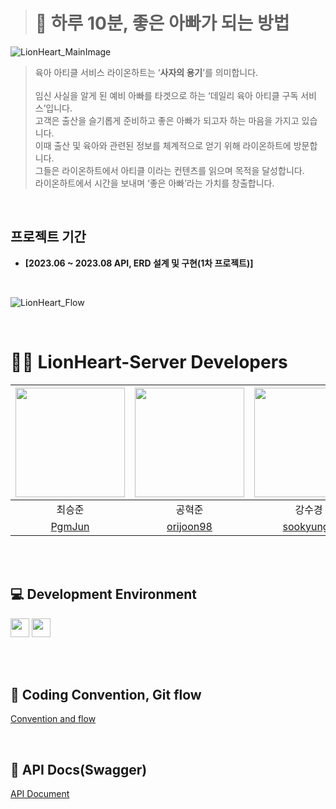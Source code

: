 > # 🦁 하루 10분, 좋은 아빠가 되는 방법
![LionHeart_MainImage](https://github.com/Team-LionHeart/LionHeart-iOS/assets/86944161/6825a86c-2f81-4084-88cd-aa0b46a721fa)

> 육아 아티클 서비스 라이온하트는 ‘**사자의 용기**’를 의미합니다. <br> <br>
> 임신 사실을 알게 된 예비 아빠를 타겟으로 하는 ‘데일리 육아 아티클 구독 서비스’입니다.  <br>
> 고객은 출산을 슬기롭게 준비하고 좋은 아빠가 되고자 하는 마음을 가지고 있습니다. <br>
> 이때 출산 및 육아와 관련된 정보를 체계적으로 얻기 위해 라이온하트에 방문합니다. <br>
> 그들은 라이온하트에서 아티클 이라는 컨텐츠를 읽으며 목적을 달성합니다. <br>
> 라이온하트에서 시간을 보내며 ‘좋은 아빠’라는 가치를 창출합니다. <br>


<br>

## 프로젝트 기간
- **[2023.06 ~ 2023.08 API, ERD 설계 및 구현(1차 프로젝트)]** <br>

<br>

![LionHeart_Flow](https://github.com/Team-LionHeart/LionHeart-iOS/assets/86944161/4006340f-a1af-4ce2-841e-6780ee683b4f)

<br>

# 🧑‍💻 LionHeart-Server Developers

<img src="https://github.com/Team-LionHeart/LionHeart-Server/assets/84304802/c85a1c55-b326-47a5-bdb0-f87ade8e098b" width="175"> | <img src="https://github.com/Team-LionHeart/LionHeart-Server/assets/84304802/0d18eab6-7026-4684-b4f9-7393e3d4480d" width="175"> | <img src="https://github.com/Team-LionHeart/LionHeart-Server/assets/64000241/1774937e-eec4-4dbb-b43f-601a76779d31" width="175"> |
:---------:|:----------:|:---------:|
최승준 | 공혁준 | 강수경 | 
[PgmJun](https://github.com/PgmJun) | [orijoon98](https://github.com/orijoon98) | [sookyungg](https://github.com/sookyungg) | 

<br><br>

## 💻 Development Environment

<img src ="https://img.shields.io/badge/spring-2.7.13-green?logo=spring" height="30"> <img src ="https://img.shields.io/badge/JAVA-11-white?logo=java" height="30"> 

<br><br>

## 📝 Coding Convention, Git flow

[Convention and flow](https://sleet-rain-67f.notion.site/efe35fa22c0044b4bd4c0dd5ff014d04)

<br>

## 📃 API Docs(Swagger)
[API Document](http://3.34.174.158/swagger-ui/index.html?configUrl=/v3/api-docs/swagger-config)
